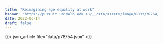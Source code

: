 ```yaml
---
title: "Reimagining age equality at work"
banner: "https://pursuit.unimelb.edu.au/__data/assets/image/0032/78764/Reimagining-age-equality-at-work_7ba81e46-7462-4f6e-be65-de6cf66a17d5.jpg"
date: 2022-06-14
draft: false
---
```


{{< json_article file="data/p78754.json" >}}